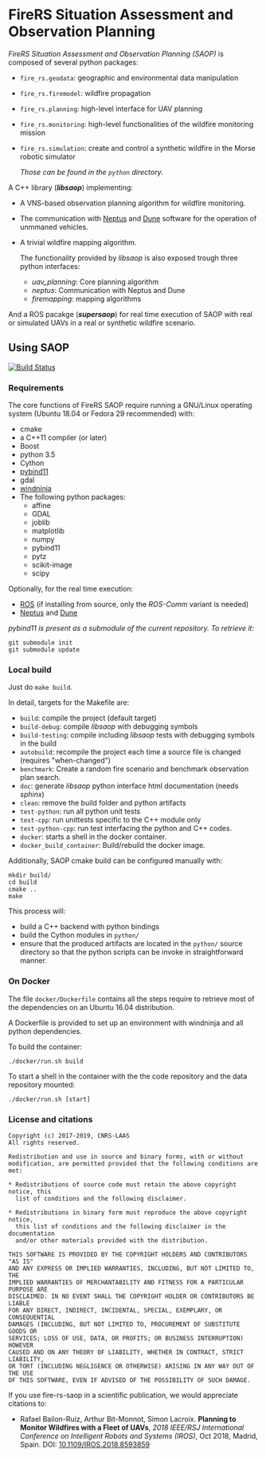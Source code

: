 # FireRS Situation Assessment and Observation Planning

*FireRS Situation Assessment and Observation Planning (SAOP)* is composed of several python packages:

 - ```fire_rs.geodata```: geographic and environmental data manipulation
 - ```fire_rs.firemodel```: wildfire propagation
 - ```fire_rs.planning```: high-level interface for UAV planning
 - ```fire_rs.monitoring```: high-level functionalities of the wildfire monitoring mission 
 - ```fire_rs.simulation```: create and control a synthetic wildfire in the Morse robotic simulator
 
   *Those can be found in the ```python``` directory.*

A C++ library (___libsaop___) implementing:
 - A VNS-based observation planning algorithm for wildfire monitoring.
 - The communication with [Neptus](https://github.com/LSTS/neptus) and [Dune](https://github.com/LSTS/dune) software for the operation of unmmaned vehicles.
 - A trivial wildfire mapping algorithm.
 
   The functionality provided by _libsaop_ is also exposed trough three python interfaces:
   - *uav_planning*: Core planning algorithm
   - *neptus*: Communication with Neptus and Dune
   - *firemapping*: mapping algorithms
 
And a ROS pacakge (___supersaop___) for real time execution of SAOP with real or simulated UAVs in a real or synthetic wildfire scenario.

## Using SAOP
[![Build Status](https://travis-ci.org/laas/fire-rs-saop.svg?branch=master)](https://travis-ci.org/laas/fire-rs-saop)
### Requirements

The core functions of FireRS SAOP require running a GNU/Linux operating system (Ubuntu 18.04 or Fedora 29 recommended) with:

 - cmake
 - a C++11 compiler (or later)
 - Boost
 - python 3.5
 - Cython
 - [pybind11](https://github.com/pybind/pybind11/)
 - gdal
 - [windninja](https://github.com/firelab/windninja)
 - The following python packages:
    * affine
    * GDAL
    * joblib
    * matplotlib
    * numpy
    * pybind11
    * pytz
    * scikit-image
    * scipy

Optionally, for the real time execution:

 - [ROS](http://www.ros.org/) (if installing from source, only the *ROS-Comm* variant is needed)
 - [Neptus](https://github.com/lsts/neptus) and [Dune](https://github.com/lsts/dune) 

*pybind11 is present as a submodule of the current repository. To retrieve it:*

    git submodule init
    git submodule update

### Local build

Just do `make build`.

In detail, targets for the Makefile are:

- `build`: compile the project (default target)
- `build-debug`: compile *libsaop* with debugging symbols
- `build-testing`: compile including *libsaop* tests with debugging symbols in the build
- `autobuild`: recompile the project each time a source file is changed (requires "when-changed")
- `benchmark`: Create a random fire scenario and benchmark observation plan search.
- `doc`: generate *libsaop* python interface html documentation (needs *sphinx*)
- `clean`: remove the build folder and python artifacts
- `test-python`: run all python unit tests
- `test-cpp`: run unittests specific to the C++ module only
- `test-python-cpp`: run test interfacing the python and C++ codes.
- `docker`: starts a shell in the docker container.
- `docker_build_container`: Build/rebuild the docker image. 

Additionally, SAOP cmake build can be configured manually with:

    mkdir build/
    cd build
    cmake ..
    make

This process will:
 - build a C++ backend with python bindings
 - build the Cython modules in `python/`
 - ensure that the produced artifacts are located in the `python/` source directory so that the python scripts can be invoke in straightforward manner.

### On Docker

The file `docker/Dockerfile` contains all the steps require to retrieve most of the dependencies on an Ubuntu 16.04 distribution.

A Dockerfile is provided to set up an environment with windninja and all python dependencies.

To build the container:

    ./docker/run.sh build

To start a shell in the container with the the code repository and the data repository mounted:

    ./docker/run.sh [start]

### License and citations

    Copyright (c) 2017-2019, CNRS-LAAS
    All rights reserved.
    
    Redistribution and use in source and binary forms, with or without
    modification, are permitted provided that the following conditions are met:
    
    * Redistributions of source code must retain the above copyright notice, this
      list of conditions and the following disclaimer.
    
    * Redistributions in binary form must reproduce the above copyright notice,
      this list of conditions and the following disclaimer in the documentation
      and/or other materials provided with the distribution.
    
    THIS SOFTWARE IS PROVIDED BY THE COPYRIGHT HOLDERS AND CONTRIBUTORS "AS IS"
    AND ANY EXPRESS OR IMPLIED WARRANTIES, INCLUDING, BUT NOT LIMITED TO, THE
    IMPLIED WARRANTIES OF MERCHANTABILITY AND FITNESS FOR A PARTICULAR PURPOSE ARE
    DISCLAIMED. IN NO EVENT SHALL THE COPYRIGHT HOLDER OR CONTRIBUTORS BE LIABLE
    FOR ANY DIRECT, INDIRECT, INCIDENTAL, SPECIAL, EXEMPLARY, OR CONSEQUENTIAL
    DAMAGES (INCLUDING, BUT NOT LIMITED TO, PROCUREMENT OF SUBSTITUTE GOODS OR
    SERVICES; LOSS OF USE, DATA, OR PROFITS; OR BUSINESS INTERRUPTION) HOWEVER
    CAUSED AND ON ANY THEORY OF LIABILITY, WHETHER IN CONTRACT, STRICT LIABILITY,
    OR TORT (INCLUDING NEGLIGENCE OR OTHERWISE) ARISING IN ANY WAY OUT OF THE USE
    OF THIS SOFTWARE, EVEN IF ADVISED OF THE POSSIBILITY OF SUCH DAMAGE.


If you use fire-rs-saop in a scientific publication, we would appreciate citations to:

 - Rafael Bailon-Ruiz, Arthur Bit-Monnot, Simon Lacroix. **Planning to Monitor Wildfires with a Fleet of UAVs**, *2018 IEEE/RSJ International Conference on Intelligent Robots and Systems (IROS)*, Oct 2018, Madrid, Spain. DOI: [10.1109/IROS.2018.8593859](https://doi.org/10.1109/IROS.2018.8593859)